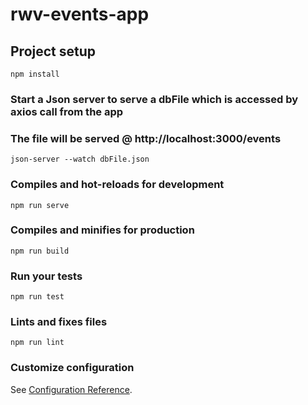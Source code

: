 # rwv-events-app

## Project setup
```
npm install
```
### Start a Json server to serve a dbFile which is accessed by axios call from the app
### The file will be served @ http://localhost:3000/events
```
json-server --watch dbFile.json
```

### Compiles and hot-reloads for development
```
npm run serve
```

### Compiles and minifies for production
```
npm run build
```

### Run your tests
```
npm run test
```

### Lints and fixes files
```
npm run lint
```

### Customize configuration
See [Configuration Reference](https://cli.vuejs.org/config/).
